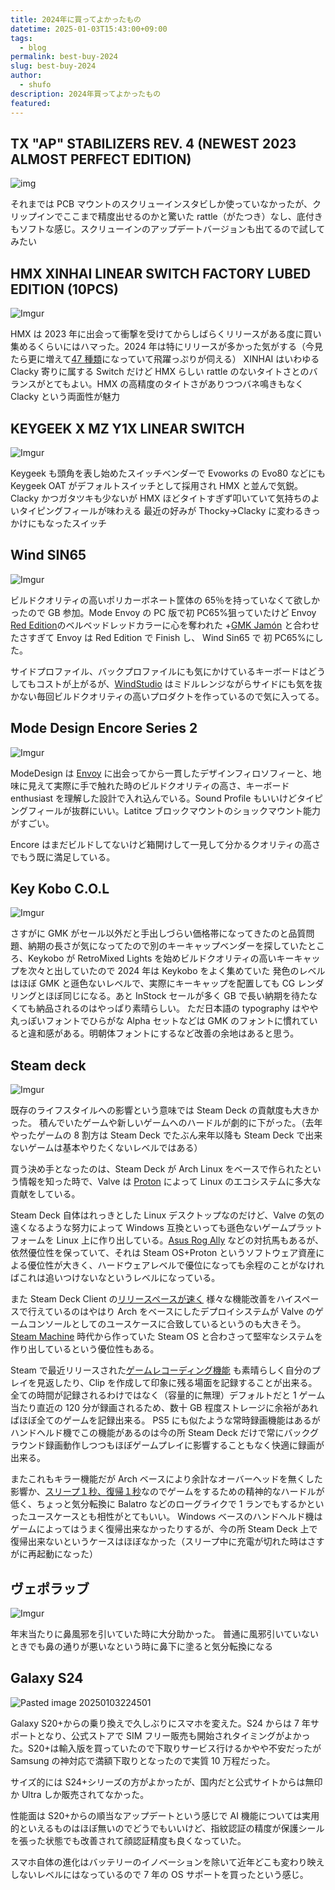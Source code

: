 ```yaml
---
title: 2024年に買ってよかったもの
datetime: 2025-01-03T15:43:00+09:00
tags:
  - blog
permalink: best-buy-2024
slug: best-buy-2024
author:
  - shufo
description: 2024年買ってよかったもの
featured:
---
```


## TX "AP" STABILIZERS REV. 4 (NEWEST 2023 ALMOST PERFECT EDITION)

![img](https://i.imgur.com/hIrrN3s.png)

それまでは PCB マウントのスクリューインスタビしか使っていなかったが、クリップインでここまで精度出せるのかと驚いた
rattle（がたつき）なし、底付きもソフトな感じ。スクリューインのアップデートバージョンも出てるので試してみたい

## HMX XINHAI LINEAR SWITCH FACTORY LUBED EDITION (10PCS)

![Imgur](https://i.imgur.com/AA2FsfI.png)

HMX は 2023 年に出会って衝撃を受けてからしばらくリリースがある度に買い集めるくらいにはハマった。2024 年は特にリリースが多かった気がする（今見たら更に増えて[47 種類](https://unikeyboards.com/en-jp/collections/hmx-switches)になっていて飛躍っぷりが伺える）
XINHAI はいわゆる Clacky 寄りに属する Switch だけど HMX らしい rattle のないタイトさとのバランスがとてもよい。HMX の高精度のタイトさがありつつバネ鳴きもなく Clacky という両面性が魅力

## KEYGEEK X MZ Y1X LINEAR SWITCH

![Imgur](https://i.imgur.com/bzmpZeb.png)

Keygeek も頭角を表し始めたスイッチベンダーで Evoworks の Evo80 などにも Keygeek OAT がデフォルトスイッチとして採用され HMX と並んで気鋭。Clacky かつガタツキも少ないが HMX ほどタイトすぎず叩いていて気持ちのよいタイピングフィールが味わえる
最近の好みが Thocky→Clacky に変わるきっかけにもなったスイッチ

## Wind SIN65

![Imgur](https://i.imgur.com/ki87l2k.png)

ビルドクオリティの高いポリカーボネート筐体の 65％を持っていなくて欲しかったので GB 参加。Mode Envoy の PC 版で初 PC65%狙っていたけど Envoy [Red Edition](https://modedesigns.com/pages/red-edition-envoy)のベルベッドレッドカラーに心を奪われた +[GMK Jamón](https://oblotzky.industries/products/gmk-cyl-jamon-2) と合わせたさすぎて Envoy は Red Edition で Finish し、 Wind Sin65 で 初 PC65%にした。

サイドプロファイル、バックプロファイルにも気にかけているキーボードはどうしてもコストが上がるが、[WindStudio](https://windstudio.store/collections/best-selling-products) はミドルレンジながらサイドにも気を抜かない毎回ビルドクオリティの高いプロダクトを作っているので気に入ってる。

## Mode Design Encore Series 2

![Imgur](https://i.imgur.com/rlrQi3t.png)

ModeDesign は [Envoy](https://modedesigns.com/pages/envoy) に出会ってから一貫したデザインフィロソフィーと、地味に見えて実際に手で触れた時のビルドクオリティの高さ、キーボード enthusiast を理解した設計で入れ込んでいる。Sound Profile もいいけどタイピングフィールが抜群にいい。Latitce ブロックマウントのショックマウント能力がすごい。

Encore はまだビルドしてないけど箱開けして一見して分かるクオリティの高さでもう既に満足している。

## Key Kobo C.O.L

![Imgur](https://i.imgur.com/6EO3m2B.png)

さすがに GMK がセール以外だと手出しづらい価格帯になってきたのと品質問題、納期の長さが気になってたので別のキーキャップベンダーを探していたところ、Keykobo が RetroMixed Lights を始めビルドクオリティの高いキーキャップを次々と出していたので 2024 年は Keykobo をよく集めていた
発色のレベルはほぼ GMK と遜色ないレベルで、実際にキーキャップを配置しても CG レンダリングとほぼ同じになる。あと InStock セールが多く GB で長い納期を待たなくても納品されるのはやっぱり素晴らしい。
ただ日本語の typography はやや丸っぽいフォントでひらがな Alpha セットなどは GMK のフォントに慣れていると違和感がある。明朝体フォントにするなど改善の余地はあると思う。

## Steam deck

![Imgur](https://i.imgur.com/r2cYKFa.png)

既存のライフスタイルへの影響という意味では Steam Deck の貢献度も大きかった。
積んでいたゲームや新しいゲームへのハードルが劇的に下がった。（去年やったゲームの 8 割方は Steam Deck でたぶん来年以降も Steam Deck で出来ないゲームは基本やりたくないレベルではある）

買う決め手となったのは、Steam Deck が Arch Linux をベースで作られたという情報を知った時で、Valve は [Proton](<https://ja.wikipedia.org/wiki/Proton_(%E3%82%BD%E3%83%95%E3%83%88%E3%82%A6%E3%82%A7%E3%82%A2)>) によって Linux のエコシステムに多大な貢献をしている。

Steam Deck 自体はれっきとした Linux デスクトップなのだけど、Valve の気の遠くなるような努力によって Windows 互換といっても遜色ないゲームプラットフォームを Linux 上に作り出している。[Asus Rog Ally](https://rog.asus.com/jp/gaming-handhelds-group/) などの対抗馬もあるが、依然優位性を保っていて、それは Steam OS+Proton というソフトウェア資産による優位性が大きく、ハードウェアレベルで優位になっても余程のことがなければこれは追いつけないなというレベルになっている。

また Steam Deck Client の[リリースペースが速く](https://www.steamdeck.com/en/news) 様々な機能改善をハイスペースで行えているのはやはり Arch をベースにしたデプロイシステムが Valve のゲームコンソールとしてのユースケースに合致しているというのも大きそう。[Steam Machine](https://ja.wikipedia.org/wiki/Steam_Machine) 時代から作っていた Steam OS と合わさって堅牢なシステムを作り出しているという優位性もある。

Steam で最近リリースされた[ゲームレコーディング機能](https://store.steampowered.com/gamerecording) も素晴らしく自分のプレイを見返したり、Clip を作成して印象に残る場面を記録することが出来る。全ての時間が記録されるわけではなく（容量的に無理）デフォルトだと 1 ゲーム当たり直近の 120 分が録画されるため、数十 GB 程度ストレージに余裕があればほぼ全てのゲームを記録出来る。
PS5 にも似たような常時録画機能はあるがハンドヘルド機でこの機能があるのは今の所 Steam Deck だけで常にバックグラウンド録画動作しつつもほぼゲームプレイに影響することもなく快適に録画が出来る。

またこれもキラー機能だが Arch ベースにより余計なオーバーヘッドを無くした影響か、[スリープ１秒、復帰１秒](https://www.youtube.com/watch?v=59aTHc-Tw1Y)なのでゲームをするための精神的なハードルが低く、ちょっと気分転換に Balatro などのローグライクで 1 ランでもするかといったユースケースとも相性がとてもいい。
Windows ベースのハンドヘルド機はゲームによってはうまく復帰出来なかったりするが、今の所 Steam Deck 上で復帰出来ないというケースはほぼなかった（スリープ中に充電が切れた時はさすがに再起動になった）

## ヴェポラッブ

![Imgur](https://i.imgur.com/TnUape8.png)

年末当たりに鼻風邪を引いていた時に大分助かった。
普通に風邪引いていないときでも鼻の通りが悪いなという時に鼻下に塗ると気分転換になる

## Galaxy S24

![Pasted image 20250103224501](https://i.imgur.com/BXkjzj8.png)

Galaxy S20+からの乗り換えで久しぶりにスマホを変えた。S24 からは 7 年サポートとなり、公式ストアで SIM フリー販売も開始されタイミングがよかった。S20+は輸入版を買っていたので下取りサービス行けるかやや不安だったが Samsung の神対応で満額下取りとなったので実質 10 万程だった。

サイズ的には S24+シリーズの方がよかったが、国内だと公式サイトからは無印か Ultra しか販売されてなかった。

性能面は S20+からの順当なアップデートという感じで AI 機能については実用的といえるものはほぼ無いのでどうでもいいけど、指紋認証の精度が保護シールを張った状態でも改善されて顔認証精度も良くなっていた。

スマホ自体の進化はバッテリーのイノベーションを除いて近年どこも変わり映えしないレベルにはなっているので 7 年の OS サポートを買ったという感じ。
